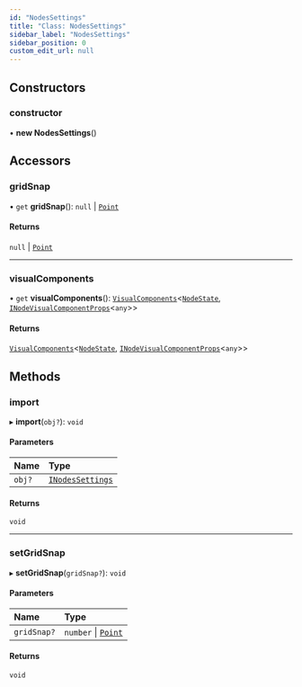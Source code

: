 ```yaml
---
id: "NodesSettings"
title: "Class: NodesSettings"
sidebar_label: "NodesSettings"
sidebar_position: 0
custom_edit_url: null
---
```


## Constructors

### constructor

• **new NodesSettings**()

## Accessors

### gridSnap

• `get` **gridSnap**(): ``null`` \| [`Point`](../#point)

#### Returns

``null`` \| [`Point`](../#point)

___

### visualComponents

• `get` **visualComponents**(): [`VisualComponents`](VisualComponents)<[`NodeState`](NodeState), [`INodeVisualComponentProps`](../interfaces/INodeVisualComponentProps)<`any`\>\>

#### Returns

[`VisualComponents`](VisualComponents)<[`NodeState`](NodeState), [`INodeVisualComponentProps`](../interfaces/INodeVisualComponentProps)<`any`\>\>

## Methods

### import

▸ **import**(`obj?`): `void`

#### Parameters

| Name | Type |
| :------ | :------ |
| `obj?` | [`INodesSettings`](../interfaces/INodesSettings) |

#### Returns

`void`

___

### setGridSnap

▸ **setGridSnap**(`gridSnap?`): `void`

#### Parameters

| Name | Type |
| :------ | :------ |
| `gridSnap?` | `number` \| [`Point`](../#point) |

#### Returns

`void`
